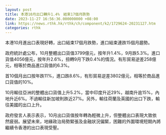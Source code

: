 ```yaml
---
layout: post
title: 本港10月出口轉升1.4%　結束17個月跌勢
date: 2023-11-27 16:56:36.000000000 +08:00
link: https://news.rthk.hk/rthk/ch/component/k2/1729624-20231127.htm
categories: rthk
---
```


本港10月進出口表現好轉，出口結束17個月跌勢，進口結束連跌15個月趨勢。

政府統計處公布，10月整體出口貨值3799億元，按年升1.4%，9月跌5.3%。進口貨值4056億元，按年升2.6%，扭轉9月下跌0.4%的情況。有形貿易逆差258億元，相等於商品進口貨值的6.3%。

首10個月出口按年跌11%，進口跌8.6%，有形貿易逆差3802億元，相等於商品進口貨值的10%。

10月輸往亞洲的整體出口貨值上升5.2%，當中印度升近29%，越南升逾15%，內地升近6%。不過輸往新加坡則跌近27%。另外，輸往荷蘭及英國的出口下跌，輸往美國的出口上升。

政府發言人表示表示，10月出口貨值按年轉為輕微上升，但整體出口表現大致依然疲弱。展望未來，地緣政治局勢緊張及金融狀況偏緊，困難的外圍環境短期內將繼續令香港的出口表現受壓。
